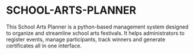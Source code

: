 # SCHOOL-ARTS-PLANNER
This School Arts Planner is a python-based management system designed to organize and streamline school arts festivals. It helps administrators to register events, manage participants, track winners and generate certificates all in one interface.
